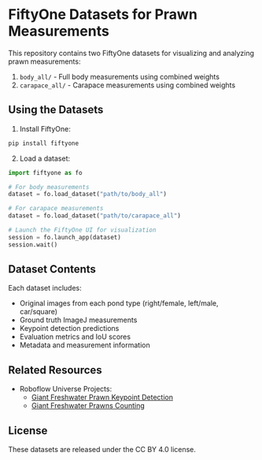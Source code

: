 # FiftyOne Datasets for Prawn Measurements

This repository contains two FiftyOne datasets for visualizing and analyzing prawn measurements:

1. `body_all/` - Full body measurements using combined weights
2. `carapace_all/` - Carapace measurements using combined weights

## Using the Datasets

1. Install FiftyOne:
```bash
pip install fiftyone
```

2. Load a dataset:
```python
import fiftyone as fo

# For body measurements
dataset = fo.load_dataset("path/to/body_all")

# For carapace measurements
dataset = fo.load_dataset("path/to/carapace_all")

# Launch the FiftyOne UI for visualization
session = fo.launch_app(dataset)
session.wait()
```

## Dataset Contents

Each dataset includes:
- Original images from each pond type (right/female, left/male, car/square)
- Ground truth ImageJ measurements
- Keypoint detection predictions
- Evaluation metrics and IoU scores
- Metadata and measurement information

## Related Resources

- Roboflow Universe Projects:
  - [Giant Freshwater Prawn Keypoint Detection](https://universe.roboflow.com/prawns/giant-freshwater-prawn-keypoint-detection-umvh3)
  - [Giant Freshwater Prawns Counting](https://universe.roboflow.com/prawns/giant-freshwater-prawns-counting)

## License

These datasets are released under the CC BY 4.0 license. 